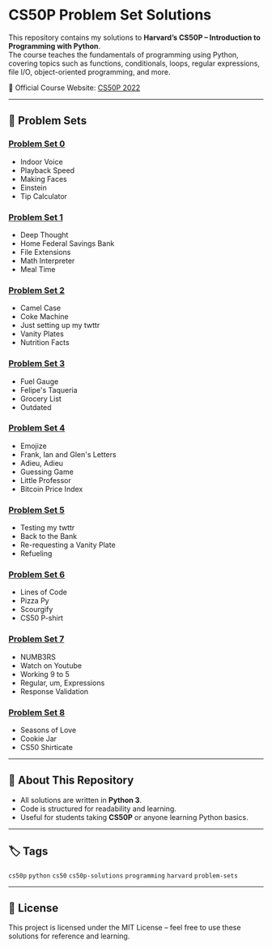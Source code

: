 # CS50P Problem Set Solutions

This repository contains my solutions to **Harvard’s CS50P – Introduction to Programming with Python**.  
The course teaches the fundamentals of programming using Python, covering topics such as functions, conditionals, loops, regular expressions, file I/O, object-oriented programming, and more.  

📖 Official Course Website: [CS50P 2022](https://cs50.harvard.edu/python/2022/)

---

## 📌 Problem Sets

### [Problem Set 0](https://cs50.harvard.edu/python/2022/weeks/0/)
- Indoor Voice  
- Playback Speed  
- Making Faces  
- Einstein  
- Tip Calculator  

### [Problem Set 1](https://cs50.harvard.edu/python/2022/weeks/1/)
- Deep Thought  
- Home Federal Savings Bank  
- File Extensions  
- Math Interpreter  
- Meal Time  

### [Problem Set 2](https://cs50.harvard.edu/python/2022/weeks/2/)
- Camel Case  
- Coke Machine  
- Just setting up my twttr  
- Vanity Plates  
- Nutrition Facts  

### [Problem Set 3](https://cs50.harvard.edu/python/2022/weeks/3/)
- Fuel Gauge  
- Felipe's Taqueria  
- Grocery List  
- Outdated  

### [Problem Set 4](https://cs50.harvard.edu/python/2022/weeks/4/)
- Emojize  
- Frank, Ian and Glen's Letters  
- Adieu, Adieu  
- Guessing Game  
- Little Professor  
- Bitcoin Price Index  

### [Problem Set 5](https://cs50.harvard.edu/python/2022/weeks/5/)
- Testing my twttr  
- Back to the Bank  
- Re-requesting a Vanity Plate  
- Refueling  

### [Problem Set 6](https://cs50.harvard.edu/python/2022/weeks/6/)
- Lines of Code  
- Pizza Py  
- Scourgify  
- CS50 P-shirt  

### [Problem Set 7](https://cs50.harvard.edu/python/2022/weeks/7/)
- NUMB3RS  
- Watch on Youtube  
- Working 9 to 5  
- Regular, um, Expressions  
- Response Validation  

### [Problem Set 8](https://cs50.harvard.edu/python/2022/weeks/8/)
- Seasons of Love  
- Cookie Jar  
- CS50 Shirticate  

---

## 🚀 About This Repository
- All solutions are written in **Python 3**.  
- Code is structured for readability and learning.  
- Useful for students taking **CS50P** or anyone learning Python basics.  

---

## 🏷️ Tags
`cs50p` `python` `cs50` `cs50p-solutions` `programming` `harvard` `problem-sets`

---

## 📜 License
This project is licensed under the MIT License – feel free to use these solutions for reference and learning.
